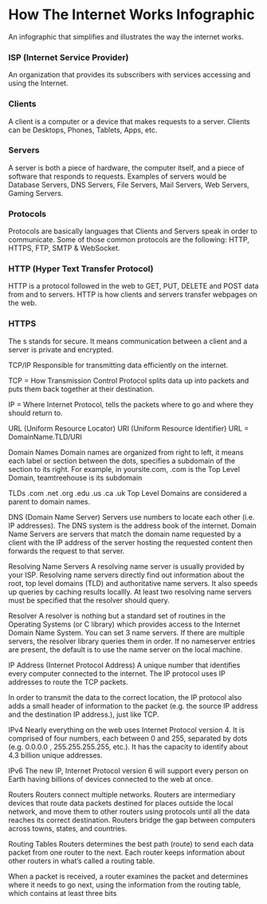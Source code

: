 # How The Internet Works Infographic
An infographic that simplifies and illustrates the way the internet works.

### ISP (Internet Service Provider)
An organization that provides its subscribers with services accessing and using the Internet.

### Clients
A client is a computer or a device that makes requests to a server. Clients can be Desktops, Phones, Tablets, Apps, etc.

### Servers
A server is both a piece of hardware, the computer itself, and a piece of software that responds to requests. Examples of servers would be Database Servers, DNS Servers, File Servers, Mail Servers, Web Servers, Gaming Servers.

### Protocols
Protocols are basically languages that Clients and Servers speak in order to communicate. Some of those common protocols are the following: HTTP, HTTPS, FTP, SMTP & WebSocket.

### HTTP (Hyper Text Transfer Protocol)
HTTP is a protocol followed in the web to GET, PUT, DELETE and POST data from and to servers. HTTP is how clients and servers transfer webpages on the web.

### HTTPS
The s stands for secure. It means communication between a client and a server is private and encrypted.

TCP/IP
Responsible for transmitting data efficiently on the internet.

TCP = How
Transmission Control Protocol splits data up into packets and puts them back together at their destination.

IP = Where
Internet Protocol, tells the packets where to go and where they should return to.

URL (Uniform Resource Locator)
URI (Uniform Resource Identifier)
URL  =  DomainName.TLD/URI

Domain Names
Domain names are organized from right to left, it means each label or section between the dots, specifies a subdomain of the section to its right. For example, in yoursite.com, .com is the Top Level Domain, teamtreehouse is its subdomain

TLDs
.com .net .org .edu .us .ca .uk
Top Level Domains are considered a parent to domain names.

DNS (Domain Name Server)
Servers use numbers to locate each other (i.e. IP addresses). The DNS system is the address book of the internet. Domain Name Servers are servers that match the domain name requested by a client with the IP address of the server hosting the requested content then forwards the request to that server.

Resolving Name Servers 
A resolving name server is usually provided by your ISP. Resolving name servers directly find out information about the root, top level domains (TLD) and authoritative name servers. It also speeds up queries by caching results locallly. At least two resolving name servers must be specified that the resolver should query. 

Resolver 
A resolver is nothing but a standard set of routines in the Operating Systems (or C library) which provides access to the Internet Domain Name System. You can set 3 name servers. If there are multiple servers, the resolver library queries them in order. If no nameserver entries are present, the default is to use the name server on the local machine.

IP Address (Internet Protocol Address)
A unique number that identifies every computer connected to the internet. The IP protocol uses IP addresses to route the TCP packets.

In order to transmit the data to the correct location, the IP protocol also adds a small header of information to the packet (e.g. the source IP address and the destination IP address.), just like TCP.

IPv4
Nearly everything on the web uses Internet Protocol version 4. It is comprised of four numbers, each between 0 and 255, separated by dots (e.g. 0.0.0.0 , 255.255.255.255, etc.). It has the capacity to identify about 4.3 billion unique addresses.

IPv6
The new IP, Internet Protocol version 6 will support every person on Earth having billions of devices connected to the web at once.

Routers
Routers connect multiple networks. Routers are intermediary devices that route data packets destined for places outside the local network, and move them to other routers using protocols until all the data reaches its correct destination. Routers bridge the gap between computers across towns, states, and countries.

Routing Tables
Routers determines the best path (route) to send each data packet from one router to the next. Each router keeps information about other routers in what’s called a routing table.

When a packet is received, a router examines the packet and determines where it needs to go next, using the information from the routing table, which contains at least three bits 
